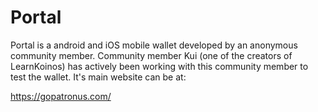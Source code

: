 # Portal

Portal is a android and iOS mobile wallet developed by an anonymous community member. Community member Kui (one of the creators of LearnKoinos) has actively been working with this community member to test the wallet. It's main website can be at:

https://gopatronus.com/